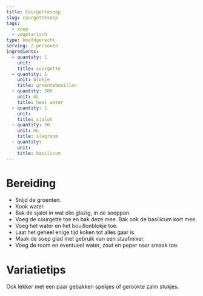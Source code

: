 ```yaml
---
title: Courgettesoep
slug: courgettesoep
tags: 
  - soep
  - vegetarisch
type: hoofdgerecht
serving: 2 personen
ingredients:
  - quantity: 1
    unit: 
    title: courgette
  - quantity: 1
    unit: blokje
    title: groentebouillon
  - quantity: 500
    unit: mL
    title: heet water
  - quantity: 1
    unit: 
    title: sjalot
  - quantity: 50 
    unit: mL
    title: slagroom
  - quantity: 
    unit: 
    title: basilicum
---
```


# Bereiding
- Snijd de groenten.
- Kook water.
- Bak de sjalot in wat olie glazig, in de soeppan.
- Voeg de courgette toe en bak deze mee. Bak ook de basilicum kort mee.
- Voeg het water en het bouillonblokje toe. 
- Laat het geheel enige tijd koken tot alles gaar is.
- Maak de soep glad met gebruik van een staafmixer. 
- Voeg de room en eventueel water, zout en peper naar smaak toe.

# Variatietips
Ook lekker met een paar gebakken spekjes of gerookte zalm stukjes.
